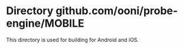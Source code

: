 # Directory github.com/ooni/probe-engine/MOBILE

This directory is used for building for Android and iOS.
